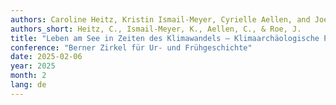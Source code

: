 ```yaml
---
authors: Caroline Heitz, Kristin Ismail-Meyer, Cyrielle Aellen, and Joe Roe 
authors_short: Heitz, C., Ismail-Meyer, K., Aellen, C., & Roe, J.
title: "Leben am See in Zeiten des Klimawandels – Klimaarchäologische Perspektiven auf bronzezeitliche «Pfahlbauten» im zirkum-alpinen Raum"
conference: "Berner Zirkel für Ur- und Frühgeschichte"
date: 2025-02-06
year: 2025
month: 2
lang: de
---
```


